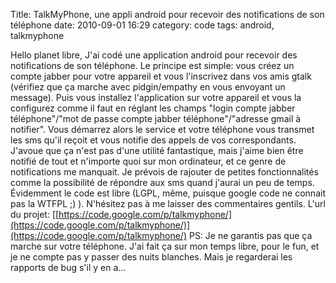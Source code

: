 Title: TalkMyPhone, une appli android pour recevoir des notifications de son téléphone
date: 2010-09-01 16:29
category: code
tags: android, talkmyphone

Hello planet libre, J'ai codé une application android pour recevoir
des notifications de son téléphone. Le principe est simple: vous
créez un compte jabber pour votre appareil et vous l'inscrivez dans
vos amis gtalk (vérifiez que ça marche avec pidgin/empathy en vous
envoyant un message). Puis vous installez l'application sur votre
appareil et vous la configurez comme il faut en réglant les champs
"login compte jabber téléphone"/"mot de passe compte jabber
téléphone"/"adresse gmail à notifier". Vous démarrez alors le
service et votre téléphone vous transmet les sms qu'il reçoit et
vous notifie des appels de vos correspondants. J'avoue que ça n'est
pas d'une utilité fantastique, mais j'aime bien être notifié de
tout et n'importe quoi sur mon ordinateur, et ce genre de
notifications me manquait. Je prévois de rajouter de petites
fonctionnalités comme la possibilité de répondre aux sms quand
j'aurai un peu de temps. Évidemment le code est libre (LGPL, même,
puisque google code ne connait pas la WTFPL ;) ). N'hésitez pas à
me laisser des commentaires gentils. L'url du projet:
[[https://code.google.com/p/talkmyphone/](https://code.google.com/p/talkmyphone/)](https://code.google.com/p/talkmyphone/)
PS: Je ne garantis pas que ça marche sur votre téléphone. J'ai fait
ça sur mon temps libre, pour le fun, et je ne compte pas y passer
des nuits blanches. Mais je regarderai les rapports de bug s'il y
en a...



